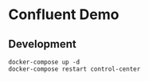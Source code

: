 # Confluent Demo

## Development

```shell
docker-compose up -d
docker-compose restart control-center
```
